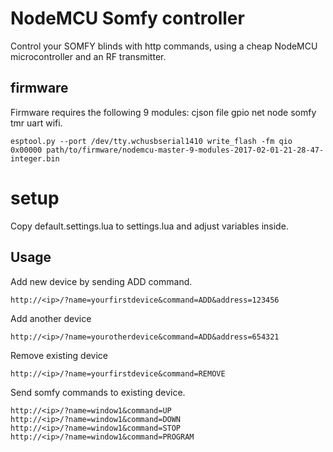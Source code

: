 # NodeMCU Somfy controller

Control your SOMFY blinds with http commands, using a cheap NodeMCU microcontroller and an RF transmitter. 

## firmware

Firmware requires the following 9 modules: cjson file gpio net node somfy tmr uart wifi.

    esptool.py --port /dev/tty.wchusbserial1410 write_flash -fm qio 0x00000 path/to/firmware/nodemcu-master-9-modules-2017-02-01-21-28-47-integer.bin

# setup

Copy default.settings.lua to settings.lua and adjust variables inside.

## Usage

Add new device by sending ADD command.

    http://<ip>/?name=yourfirstdevice&command=ADD&address=123456

Add another device

    http://<ip>/?name=yourotherdevice&command=ADD&address=654321
    
Remove existing device

    http://<ip>/?name=yourfirstdevice&command=REMOVE

Send somfy commands to existing device.

    http://<ip>/?name=window1&command=UP
    http://<ip>/?name=window1&command=DOWN
    http://<ip>/?name=window1&command=STOP
    http://<ip>/?name=window1&command=PROGRAM
